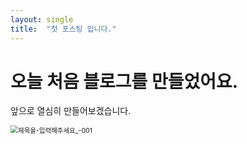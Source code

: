 ```yaml
---
layout: single
title:  "첫 포스팅 입니다."
---
```


# 오늘 처음 블로그를 만들었어요.

앞으로 열심히 만들어보겠습니다.

<img src="C:\Users\82104\OneDrive\바탕 화면\제목을-입력해주세요_-001.png" alt="제목을-입력해주세요_-001" style="zoom:75%;" />
